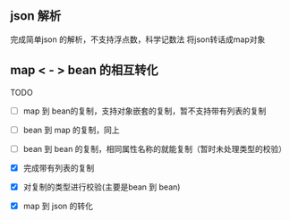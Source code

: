 ## json 解析 
完成简单json 的解析，不支持浮点数，科学记数法
将json转话成map对象

## map < - > bean 的相互转化

TODO   
 - [ ] map 到 bean的复制，支持对象嵌套的复制，暂不支持带有列表的复制  
 - [ ] bean 到 map 的复制，同上  
 - [ ] bean 到 bean 的复制，相同属性名称的就能复制（暂时未处理类型的校验）  
 - [x] 完成带有列表的复制  
 - [x] 对复制的类型进行校验(主要是bean 到 bean)  
 - [x] map 到 json 的转化  

 

